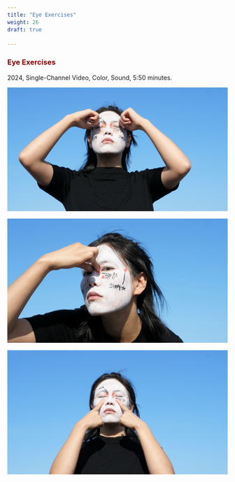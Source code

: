```yaml
---
title: "Eye Exercises"
weight: 26
draft: true 

---
```


### **<span style="color: #850000;">Eye Exercises</span>**


2024, Single-Channel Video, Color, Sound, 5:50 minutes.




![image](eye_exercise-1.jpg)  


![image](eye_exercise-2.jpg)  


![image](eye_exercise-3.jpg)  



<p>&nbsp;</p>


